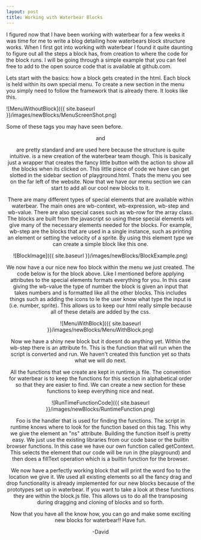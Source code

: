 ```yaml
---
layout: post
title: Working with Waterbear Blocks
---
```


I figured now that I have been working with waterbear for a few weeks it was time for me to write a blog detailing how waterbears block structure works. When I first got into working with waterbear I found it quite daunting to figure out all the steps a block has, from creation to where the code for the block runs. I will be going through a simple example that you can feel free to add to the open source code that is available at github.com.

Lets start with the basics: how a block gets created in the html. Each block is held within its own special menu. To create a new section in the menu you simply need to follow the framework that is already there. It looks like this.

![MenuWithoutBlock]({{ site.baseurl }}/images/newBlocks/MenuScreenShot.png)

Some of these tags you may have seen before. <header> and <p> are pretty standard and are used here because the structure is quite intuitive. <wb-accordion> is a new creation of the waterbear team though. This is basically just a wrapper that creates the fancy little button with the action to show all the blocks when its clicked on. This little piece of code we have can get slotted in the sidebar section of playground.html. Thats the menu you see on the far left of the website. Now that we have our menu section we can start to add all our cool new blocks to it.

There are many different types of special elements that are available within waterbear. The main ones are wb-context, wb-expression, wb-step and wb-value. There are also special cases such as wb-row for the array class. The blocks are built from the javascript so using these special elements will give many of the necessary elements needed for the blocks. For example, wb-step are the blocks that are used in a single instance, such as printing an element or setting the velocity of a sprite. By using this element type we can create a simple block like this one.

![BlockImage]({{ site.baseurl }}/images/newBlocks/BlockExample.png)

We now have a our nice new foo block within the menu we just created. The code below is for the block above. Like I mentioned before applying attributes to the special elements formats everything for you. In this case giving the wb-value the type of number the block is given an input that takes numbers and is formatted like all the other blocks. This includes things such as adding the icons to le the user know what type the input is (i.e. number, sprite). This allows us to keep our html really simple because all of these details are added by the css.

![MenuWithBlock]({{ site.baseurl }}/images/newBlocks/MenuWithBlock.png)

Now we have a shiny new block but it doesnt do anything yet. Within the wb-step there is an attribute fn. This is the function that will run when the script is converted and run. We haven't created this function yet so thats what we will do next. 

All the functions that we create are kept in runtime.js file. The convention for waterbear is to keep the functions for this section in alphabetical order so that they are easier to find. We can create a new section for these functions to keep everything nice and neat.

![RunTimeFunctionCode]({{ site.baseurl }}/images/newBlocks/RuntimeFunction.png)

Foo is the handler that is used for finding the functions. The script in runtime knows where to look for the function based on this tag. This why we give the element an "ns" attribute. Building the function itself is pretty easy. We just use the existing libraries from our code base or the builtin browser functions. In this case we have our own function called getContext. This selects the element that our code will be run in (the playground) and then does a fillText operation which is a builtin function for the browser. 

We now have a perfectly working block that will print the word foo to the location we give it. We used all existing elements so all the fancy drag and drop functionality is already implemented for our new blocks because of the prototypes set up in waterbear. If you want to take a look at these functions they are within the block.js file. This allows us to do all the transposing during dragging and cloning of blocks and so forth.

Now that you have all the know how, you can go and make some exciting new blocks for waterbear!!
Have fun.

-David